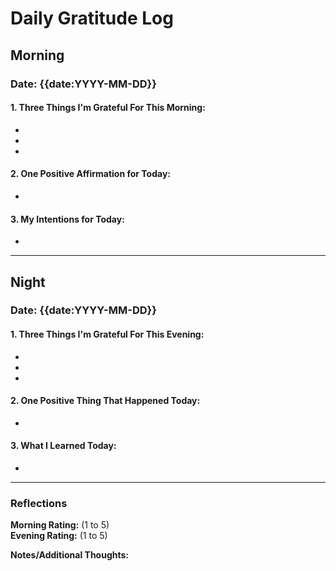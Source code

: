 #  Daily Gratitude Log

## Morning

### Date: {{date:YYYY-MM-DD}}

#### 1. Three Things I'm Grateful For This Morning:
- 
- 
- 

#### 2. One Positive Affirmation for Today:
- 

#### 3. My Intentions for Today:
- 

---

## Night

### Date: {{date:YYYY-MM-DD}}

#### 1. Three Things I'm Grateful For This Evening:
- 
- 
- 

#### 2. One Positive Thing That Happened Today:
- 

#### 3. What I Learned Today:
- 

---

### Reflections
**Morning Rating:** (1 to 5)  
**Evening Rating:** (1 to 5)

**Notes/Additional Thoughts:**
